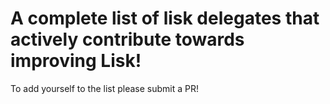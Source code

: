 # A complete list of lisk delegates that actively contribute towards improving Lisk!

To add yourself to the list please submit a PR!
